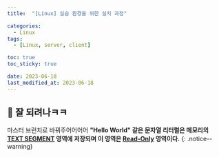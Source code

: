```yaml
---
title:  "[Linux] 실습 환경을 위한 설치 과정" 

categories:
  - Linux
tags:
  - [Linux, server, client]

toc: true
toc_sticky: true

date: 2023-06-18
last_modified_at: 2023-06-18
---
```


## 🚀 잘 되려나ㅋㅋ
마스터 브런치로 바꿔주어어어어
**"Hello World" 같은 문자열 리터럴은 메모리의 <u>TEXT SEGMENT</u> 영역에 저장되며 이 영역은 <u>Read-Only</u> 영역이다.**
{: .notice--warning}